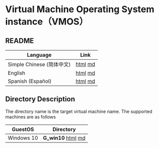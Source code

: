 # Virtual Machine Operating System instance（VMOS）

## README

| Language | Link |
|----------|------|
| Simple Chinese (简体中文) | [html](./index.html) [md](./README.md) |
| English | [html](./index.en.html) [md](./README.en.md) |
| Spanish (Español) | [html](./index.es.html) [md](./README.es.md) |

## Directory Description

The directory name is the target virtual machine name. The supported machines are as follows

| GuestOS | Directory |
|------------------|-----|
| Windows 10 | **G_win10** [html](./G_win10/index.en.html) [md](./G_win10/README.en.md) |

